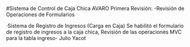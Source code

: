 #Sistema de Control de Caja Chica AVARO
Primera Revisión:
-Revisión de Operaciones de Formularios

·Sistema de Registro de Ingresos (Carga en Caja)
Se habilitó el formulario de registro de ingresos a la caja chica,
Revisión de las operaciones MVC para la tabla ingreso-
Julio Yacot
